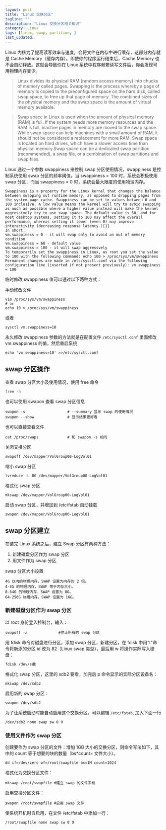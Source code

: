 ```yaml
---
layout: post
title: "Linux 交换分区"
tagline: ""
description: "Linux 交换分区相关知识"
category: Linux
tags: [linux, swap, partition, ]
last_updated:
---
```


Linux 内核为了提高读写效率与速度，会将文件在内存中进行缓存，这部分内存就是 Cache Memory（缓存内存）。即使你的程序运行结束后，Cache Memory 也不会自动释放。这就会导致你在 Linux 系统中程序频繁读写文件后，你会发现可用物理内存变少。

> Linux divides its physical RAM (random access memory) into chucks of memory called pages. Swapping is the process whereby a page of memory is copied to the preconfigured space on the hard disk, called swap space, to free up that page of memory. The combined sizes of the physical memory and the swap space is the amount of virtual memory available.

> Swap space in Linux is used when the amount of physical memory (RAM) is full. If the system needs more memory resources and the RAM is full, inactive pages in memory are moved to the swap space. While swap space can help machines with a small amount of RAM, it should not be considered a replacement for more RAM. Swap space is located on hard drives, which have a slower access time than physical memory.Swap space can be a dedicated swap partition (recommended), a swap file, or a combination of swap partitions and swap files.

Linux 通过一个参数 swappiness 来控制 swap 分区使用情况，swappiness 是控制系统使用 swap 分区的频率阈值，当 swappiness = 100 时，系统会积极使用 swap 分区，而当 swappiness = 0 时，系统会最大限度的使用物理内存。

    Swappiness is a property for the Linux kernel that changes the balance between swapping out runtime memory, as opposed to dropping pages from the system page cache. Swappiness can be set to values between 0 and 100 inclusive. A low value means the kernel will try to avoid swapping as much as possible where a higher value instead will make the kernel aggressively try to use swap space. The default value is 60, and for most desktop systems, setting it to 100 may affect the overall performance, whereas setting it lower (even 0) may improve interactivity (decreasing response latency.)[1]
    In short:
    vm.swappiness = 0 - it will swap only to avoid an out of memory condition
    vm.swappiness = 60 - default value
    vm.swappiness = 100 - it will swap aggressvely
    To temporarily set the swappiness in Linux, as root you set the value to 100 with the following command: echo 100 > /proc/sys/vm/swappiness
    Permanent changes are made in /etc/sysctl.conf via the following configuration line (inserted if not present previously): vm.swappiness = 100

临时修改 swappiness 值可以通过以下两种方式：

手动修改文件

    vim /proc/sys/vm/swappiness
    # or
    echo 10 > /proc/sys/vm/swappiness

或者

    sysctl vm.swappiness=10

永久修改 swappiness 参数的方法就是在配置文件 `/etc/sysctl.conf` 里面修改 vm.swappiness 的值，然后重启系统

    echo 'vm.swappiness=10' >>/etc/sysctl.conf

## swap 分区操作

查看 swap 分区大小及使用情况，使用 free 命令

    free -h

也可以使用 swapon 查看 swap 分区信息

    swapon -s                   # --summary 显示 swap 的使用情况
    swapon --show               # 显示结果更好看

也可以直接查看文件

    cat /proc/swaps             # 和 swapon -s 相同

关闭交换分区

    swapoff /dev/mapper/VolGroup00-LogVol01

缩小 swap 分区

    lvreduce -L 8G /dev/mapper/VolGroup00-LogVol01

格式化 swap 分区

    mkswap /dev/mapper/VolGroup00-LogVol01

启动 swap 分区，并增加到 /etc/fstab 自动挂载

    swapon /dev/mapper/VolGroup00-LogVol01

## swap 分区建立
在装完 Linux 系统之后，建立 Swap 分区有两种方法：

1. 新建磁盘分区作为 swap 分区
2. 用文件作为 swap 分区

swap 分区大小设置

    4G 以内的物理内存，SWAP 设置为内存的 2 倍。
    4-8G 的物理内存，SWAP 等于内存大小。
    8-64G 的物理内存，SWAP 设置为 8G。
    64-256G 物理内存，SWAP 设置为 16G。

### 新建磁盘分区作为 swap 分区
以 root 身份登入控制台，输入：

    swapoff -a              #停止所有的 swap 分区

用 fdisk 命令对磁盘进行分区，添加 swap 分区，新建分区，在 fdisk 中用"t"命令将新添的分区 id 改为 82（Linux swap 类型），最后用 w 将操作实际写入硬盘：

    fdisk /dev/sdb

格式化 swap 分区，这里的 sdb2 要看，加完后 p 命令显示的实际分区设备名：

    mkswap /dev/sdb2

启用新的 swap 分区：

    swapon /dev/sdb2

为了让系统启动时能自动启用这个交换分区，可以编辑 `/etc/fstab`, 加入下面一行

    /dev/sdb2 none swap sw 0 0

### 使用文件作为 swap 分区

创建要作为 swap 分区的文件：增加 1GB 大小的交换分区，则命令写法如下，其中的 count 等于想要的块的数量（bs*count= 文件大小）。

    dd if=/dev/zero of=/root/swapfile bs=1M count=1024

格式化为交换分区文件：

    mkswap /root/swapfile #建立 swap 的文件系统

启用交换分区文件：

    swapon /root/swapfile #启用 swap 文件

使系统开机时自启用，在文件 /etc/fstab 中添加一行：

    /root/swapfile none swap sw 0 0

